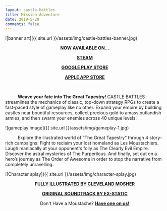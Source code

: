 ```yaml
---
layout: castle-battles
title: Mission-Adventure
date: 2019-5-20
comments: false
---
```


![banner art]({{ site.url }}/assets/img/castle-battles-banner.jpg)  

<p style="text-align: center;">
  <strong>
    <a>NOW AVAILABLE ON...</a>
  </strong>
</p>

<p style="text-align: center;">
  <strong>
    <a href="http://store.steampowered.com/app/568370/" target="_blank">STEAM</a>
  </strong>
</p>

<p style="text-align: center;">
  <strong>
    <a href="https://play.google.com/store/apps/details?id=com.lightarc.castle&hl=en_US" target="_blank">GOOGLE PLAY STORE</a>
  </strong>
</p>

<p style="text-align: center;">
  <strong>
    <a href="https://itunes.apple.com/us/app/castle-battles-fast-rts/id1210311968?mt=8" target="_blank">APPLE APP STORE</a>
  </strong>
</p>

&nbsp;&nbsp;&nbsp;&nbsp;&nbsp;&nbsp;&nbsp;&nbsp;&nbsp;&nbsp;

&nbsp;&nbsp;&nbsp;&nbsp;&nbsp;&nbsp;&nbsp;&nbsp;&nbsp;&nbsp;**Weave your fate into The Great Tapestry!** CASTLE BATTLES streamlines the mechanics of classic, top-down strategy RPGs to create a fast-paced style of gameplay like no other. Expand your empire by building castles near bountiful resources, collect precious gold to amass outlandish armies, and then swarm your enemies across 40 unique levels!

![gameplay image]({{ site.url }}/assets/img/gameplay-1.jpg)  

&nbsp;&nbsp;&nbsp;&nbsp;&nbsp;&nbsp;&nbsp;&nbsp;&nbsp;&nbsp;Explore the illustrated world of “The Great Tapestry” through 4 story-rich campaigns: Fight to reclaim your lost homeland as Les Moustachiers. Laugh maniacally at your opponent's folly as The Clearly Evil Empire. Discover the astral mysteries of The Purperilous. And finally, set out on a hero’s journey as The Order of Awesome in order to stop the narrative from completely unravelling.  

![Character splay]({{ site.url }}/assets/img/character-splay.jpg)  

<p style="text-align: center;">
  <strong>
    <a href="https://www.artstation.com/ironprism" target="_blank">FULLY ILLUSTRATED BY CLEVELAND MOSHER</a>
  </strong>
</p>

<p style="text-align: center;">
  <strong>
    <a href="https://xstatic.bandcamp.com/album/the-original-castle-battles-soundtrack" target="_blank">ORIGINAL SOUNDTRACK BY EX-STATIC</a>
  </strong>
</p>

<p style="text-align: center;">
  Don't Have a Moustache? <strong><a href="../assets/img/the-blue-moustache-of-leadership.pdf">Have one on us!</a></strong>
</p>
